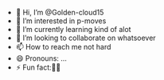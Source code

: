 - 👋 Hi, I’m @Golden-cloud15
- 👀 I’m interested in p-moves
- 🌱 I’m currently learning kind of alot
- 💞️ I’m looking to collaborate on whatsoever 
- 📫 How to reach me not hard
- 😄 Pronouns: ...
- ⚡ Fun fact:🤘🤟

<!---
Golden-cloud15/Golden-cloud15 is a ✨ special ✨ repository because its `README.md` (this file) appears on your GitHub profile.
You can click the Preview link to take a look at your changes.
--->
